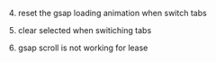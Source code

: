 4. reset the gsap loading animation when switch tabs

5. clear selected when switiching tabs

6. gsap scroll is not working for lease


<!-- clear selected for everyting to fix the summary _Interior Upgrades_ & for summary will also be fixed -->
